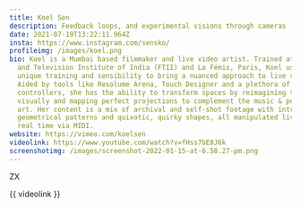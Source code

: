 ```yaml
---
title: Koel Sen
description: Feedback loops, and experimental visions through cameras
date: 2021-07-19T13:22:11.964Z
insta: https://www.instagram.com/sensko/
profileimg: /images/koel.png
bio: Koel is a Mumbai based filmmaker and live video artist. Trained at the Film
  and Television Institute of India (FTII) and La Fémis, Paris, Koel uses her
  unique training and sensibility to bring a nuanced approach to live video.
  Aided by tools like Resolume Arena, Touch Designer and a plethora of MIDI
  controllers, she has the ability to transform spaces by reimagining them
  visually and mapping perfect projections to complement the music & performance
  art. Her content is a mix of archival and self-shot footage with intricate
  geometrical patterns and quixotic, quirky shapes, all manipulated live and in
  real time via MIDI.
website: https://vimeo.com/koelsen
videolink: https://www.youtube.com/watch?v=fHss7bE8J6k
screenshotimg: /images/screenshot-2022-01-15-at-6.58.27-pm.png
---
```

ZX

{{ videolink }}